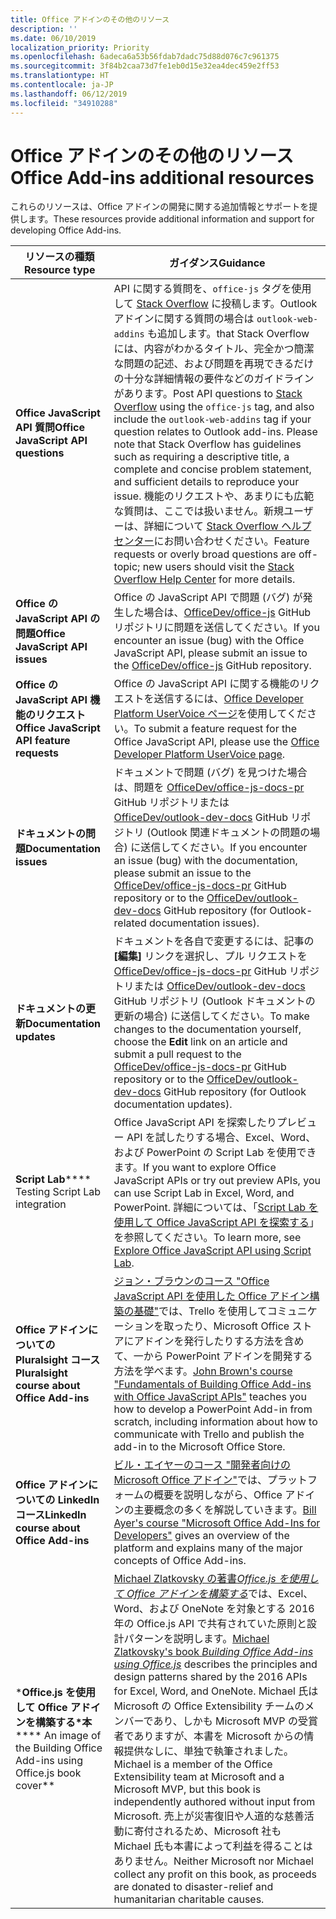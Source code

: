 ```yaml
---
title: Office アドインのその他のリソース
description: ''
ms.date: 06/10/2019
localization_priority: Priority
ms.openlocfilehash: 6adeca6a53b56fdab7dadc75d88d076c7c961375
ms.sourcegitcommit: 3f84b2caa73d7fe1eb0d15e32ea4dec459e2ff53
ms.translationtype: HT
ms.contentlocale: ja-JP
ms.lasthandoff: 06/12/2019
ms.locfileid: "34910288"
---
```

# <a name="office-add-ins-additional-resources"></a><span data-ttu-id="333e4-102">Office アドインのその他のリソース</span><span class="sxs-lookup"><span data-stu-id="333e4-102">Office Add-ins additional resources</span></span>

<span data-ttu-id="333e4-103">これらのリソースは、Office アドインの開発に関する追加情報とサポートを提供します。</span><span class="sxs-lookup"><span data-stu-id="333e4-103">These resources provide additional information and support for developing Office Add-ins.</span></span>

|<span data-ttu-id="333e4-104">**リソースの種類**</span><span class="sxs-lookup"><span data-stu-id="333e4-104">**Resource type**</span></span>|<span data-ttu-id="333e4-105">**ガイダンス**</span><span class="sxs-lookup"><span data-stu-id="333e4-105">**Guidance**</span></span>|
|-----------------|------------|
|<span data-ttu-id="333e4-106">**Office JavaScript API 質問**</span><span class="sxs-lookup"><span data-stu-id="333e4-106">**Office JavaScript API questions**</span></span> | <span data-ttu-id="333e4-107">API に関する質問を、`office-js` タグを使用して [Stack Overflow](https://stackoverflow.com/questions/tagged/office-js) に投稿します。Outlook アドインに関する質問の場合は `outlook-web-addins` も追加します。that Stack Overflow には、内容がわかるタイトル、完全かつ簡潔な問題の記述、および問題を再現できるだけの十分な詳細情報の要件などのガイドラインがあります。</span><span class="sxs-lookup"><span data-stu-id="333e4-107">Post API questions to [Stack Overflow](https://stackoverflow.com/questions/tagged/office-js) using the `office-js` tag, and also include the `outlook-web-addins` tag if your question relates to Outlook add-ins. Please note that Stack Overflow has guidelines such as requiring a descriptive title, a complete and concise problem statement, and sufficient details to reproduce your issue.</span></span> <span data-ttu-id="333e4-108">機能のリクエストや、あまりにも広範な質問は、ここでは扱いません。新規ユーザーは、詳細について [Stack Overflow ヘルプ センター](https://stackoverflow.com/help/how-to-ask)にお問い合わせください。</span><span class="sxs-lookup"><span data-stu-id="333e4-108">Feature requests or overly broad questions are off-topic; new users should visit the [Stack Overflow Help Center](https://stackoverflow.com/help/how-to-ask) for more details.</span></span>|
|<span data-ttu-id="333e4-109">**Office の JavaScript API の問題**</span><span class="sxs-lookup"><span data-stu-id="333e4-109">**Office JavaScript API issues**</span></span>| <span data-ttu-id="333e4-110">Office の JavaScript API で問題 (バグ) が発生した場合は、<a href="https://github.com/officedev/office-js/issues" target="_blank">OfficeDev/office-js</a> GitHub リポジトリに問題を送信してください。</span><span class="sxs-lookup"><span data-stu-id="333e4-110">If you encounter an issue (bug) with the Office JavaScript API, please submit an issue to the <a href="https://github.com/officedev/office-js/issues" target="_blank">OfficeDev/office-js</a> GitHub repository.</span></span>|
|<span data-ttu-id="333e4-111">**Office の JavaScript API 機能のリクエスト**</span><span class="sxs-lookup"><span data-stu-id="333e4-111">**Office JavaScript API feature requests**</span></span>| <span data-ttu-id="333e4-112">Office の JavaScript API に関する機能のリクエストを送信するには、<a href="https://officespdev.uservoice.com/" target="_blank">Office Developer Platform UserVoice ページ</a>を使用してください。</span><span class="sxs-lookup"><span data-stu-id="333e4-112">To submit a feature request for the Office JavaScript API, please use the <a href="https://officespdev.uservoice.com/" target="_blank">Office Developer Platform UserVoice page</a>.</span></span>|
|<span data-ttu-id="333e4-113">**ドキュメントの問題**</span><span class="sxs-lookup"><span data-stu-id="333e4-113">**Documentation issues**</span></span>| <span data-ttu-id="333e4-114">ドキュメントで問題 (バグ) を見つけた場合は、問題を <a href="https://github.com/officedev/office-js-docs-pr/issues" target="_blank">OfficeDev/office-js-docs-pr</a> GitHub リポジトリまたは <a href="https://github.com/officedev/outlook-dev-docs/issues" target="_blank">OfficeDev/outlook-dev-docs</a> GitHub リポジトリ (Outlook 関連ドキュメントの問題の場合) に送信してください。</span><span class="sxs-lookup"><span data-stu-id="333e4-114">If you encounter an issue (bug) with the documentation, please submit an issue to the <a href="https://github.com/officedev/office-js-docs-pr/issues" target="_blank">OfficeDev/office-js-docs-pr</a> GitHub repository or to the <a href="https://github.com/officedev/outlook-dev-docs/issues" target="_blank">OfficeDev/outlook-dev-docs</a> GitHub repository (for Outlook-related documentation issues).</span></span>|
|<span data-ttu-id="333e4-115">**ドキュメントの更新**</span><span class="sxs-lookup"><span data-stu-id="333e4-115">**Documentation updates**</span></span>| <span data-ttu-id="333e4-116">ドキュメントを各自で変更するには、記事の **[編集]** リンクを選択し、プル リクエストを <a href="https://github.com/officedev/office-js-docs-pr" target="_blank">OfficeDev/office-js-docs-pr</a> GitHub リポジトリまたは <a href="https://github.com/officedev/outlook-dev-docs" target="_blank">OfficeDev/outlook-dev-docs</a> GitHub リポジトリ (Outlook ドキュメントの更新の場合) に送信してください。</span><span class="sxs-lookup"><span data-stu-id="333e4-116">To make changes to the documentation yourself, choose the **Edit** link on an article and submit a pull request to the <a href="https://github.com/officedev/office-js-docs-pr" target="_blank">OfficeDev/office-js-docs-pr</a> GitHub repository or to the <a href="https://github.com/officedev/outlook-dev-docs" target="_blank">OfficeDev/outlook-dev-docs</a> GitHub repository (for Outlook documentation updates).</span></span>|
|<span data-ttu-id="333e4-117">**Script Lab**</span><span class="sxs-lookup"><span data-stu-id="333e4-117">\*\*\*\* Testing Script Lab integration</span></span>| <span data-ttu-id="333e4-118">Office JavaScript API を探索したりプレビュー API を試したりする場合、Excel、Word、および PowerPoint の Script Lab を使用できます。</span><span class="sxs-lookup"><span data-stu-id="333e4-118">If you want to explore Office JavaScript APIs or try out preview APIs, you can use Script Lab in Excel, Word, and PowerPoint.</span></span> <span data-ttu-id="333e4-119">詳細については、「[Script Lab を使用して Office JavaScript API を探索する](../overview/explore-with-script-lab.md)」を参照してください。</span><span class="sxs-lookup"><span data-stu-id="333e4-119">To learn more, see [Explore Office JavaScript API using Script Lab](../overview/explore-with-script-lab.md).</span></span> |
|<span data-ttu-id="333e4-120">**Office アドインについての Pluralsight コース**</span><span class="sxs-lookup"><span data-stu-id="333e4-120">**Pluralsight course about Office Add-ins**</span></span>| <span data-ttu-id="333e4-121"><a href="https://www.pluralsight.com/courses/build-office-addins-js-api" target="_blank">ジョン・ブラウンのコース "Office JavaScript API を使用した Office アドイン構築の基礎"</a>では、Trello を使用してコミュニケーションを取ったり、Microsoft Office ストアにアドインを発行したりする方法を含めて、一から PowerPoint アドインを開発する方法を学べます。</span><span class="sxs-lookup"><span data-stu-id="333e4-121"><a href="https://www.pluralsight.com/courses/build-office-addins-js-api" target="_blank">John Brown's course "Fundamentals of Building Office Add-ins with Office JavaScript APIs"</a> teaches you how to develop a PowerPoint Add-in from scratch, including information about how to communicate with Trello and publish the add-in to the Microsoft Office Store.</span></span>|
|<span data-ttu-id="333e4-122">**Office アドインについての LinkedIn コース**</span><span class="sxs-lookup"><span data-stu-id="333e4-122">**LinkedIn course about Office Add-ins**</span></span>| <span data-ttu-id="333e4-123"><a href="https://www.linkedin.com/learning/microsoft-office-add-ins-for-developers/microsoft-office-add-ins?u=3322">ビル・エイヤーのコース "開発者向けの Microsoft Office アドイン"</a>では、プラットフォームの概要を説明しながら、Office アドインの主要概念の多くを解説していきます。</span><span class="sxs-lookup"><span data-stu-id="333e4-123"><a href="https://www.linkedin.com/learning/microsoft-office-add-ins-for-developers/microsoft-office-add-ins?u=3322">Bill Ayer's course "Microsoft Office Add-Ins for Developers"</a> gives an overview of the platform and explains many of the major concepts of Office Add-ins.</span></span>|
|<span data-ttu-id="333e4-124">\***Office.js を使用して Office アドインを構築する\*本**</span><span class="sxs-lookup"><span data-stu-id="333e4-124">\*\*\*\* An image of the Building Office Add-ins using Office.js book cover\*\*</span></span>| <span data-ttu-id="333e4-125"><a href="https://leanpub.com/buildingofficeaddins">Michael Zlatkovsky の著書*Office.js を使用して Office アドインを構築する*</a>では、Excel、Word、および OneNote を対象とする 2016 年の Office.js API で共有されていた原則と設計パターンを説明します。</span><span class="sxs-lookup"><span data-stu-id="333e4-125"><a href="https://leanpub.com/buildingofficeaddins">Michael Zlatkovsky's book *Building Office Add-ins using Office.js*</a> describes the principles and design patterns shared by the 2016 APIs for Excel, Word, and OneNote.</span></span> <span data-ttu-id="333e4-126">Michael 氏は Microsoft の Office Extensibility チームのメンバーであり、しかも Microsoft MVP の受賞者でありますが、本書を Microsoft からの情報提供なしに、単独で執筆されました。</span><span class="sxs-lookup"><span data-stu-id="333e4-126">Michael is a member of the Office Extensibility team at Microsoft and a Microsoft MVP, but this book is independently authored without input from Microsoft.</span></span> <span data-ttu-id="333e4-127">売上が災害復旧や人道的な慈善活動に寄付されるため、Microsoft 社も Michael 氏も本書によって利益を得ることはありません。</span><span class="sxs-lookup"><span data-stu-id="333e4-127">Neither Microsoft nor Michael collect any profit on this book, as proceeds are donated to disaster-relief and humanitarian charitable causes.</span></span>|
